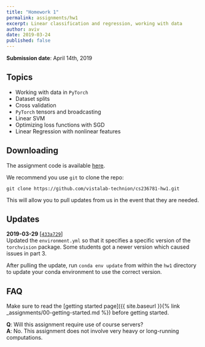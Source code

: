 ```yaml
---
title: "Homework 1"
permalink: assignments/hw1
excerpt: Linear classification and regression, working with data
author: aviv
date: 2019-03-24
published: false
---
```


**Submission date**: April 14th, 2019

## Topics

- Working with data in `PyTorch`
- Dataset splits
- Cross validation
- `PyTorch` tensors and broadcasting
- Linear SVM
- Optimizing loss functions with SGD
- Linear Regression with nonlinear features

## Downloading

The assignment code is available
[here](https://github.com/vistalab-technion/cs236781-hw1).

We recommend you use `git` to clone the repo:
```shell
git clone https://github.com/vistalab-technion/cs236781-hw1.git
```
This will allow you to pull updates from us in the event that they are needed.

## Updates

**2019-03-29**
\[[`433a729`](https://github.com/vistalab-technion/cs236781-hw1/commit/433a729cfbcf2fcdabb1968ed36d81d12fe73057)\]  
Updated the `environment.yml` so that it specifies a specific version of the
`torchvision` package. Some students got a newer version which caused issues in
part 3.

After pulling the update, run `conda env update` from within the `hw1` directory
to update your conda environment to use the correct version.

## FAQ

Make sure to read the [getting started page]({{ site.baseurl }}{% link _assignments/00-getting-started.md %})
before getting started.

**Q**: Will this assignment require use of course servers?  
**A**: No. This assignment does not involve very heavy or long-running
computations.

